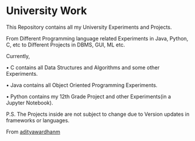 # University Work

This Repository contains all my University Experiments and Projects. 

From Different Programming language related Experiments in Java, Python, C, etc 
to Different Projects in DBMS, GUI, ML etc.

Currently,

•	C contains all Data Structures and Algorithms and some other Experiments.

•	Java contains all Object Oriented Programming Experiments.

•	Python contains my 12th Grade Project and other Experiments(in a Jupyter Notebook).

P.S. The Projects inside are not subject to change due to Version updates in frameworks or languages.

From [adityawardhanm](https://github.com/adityawardhanm)
